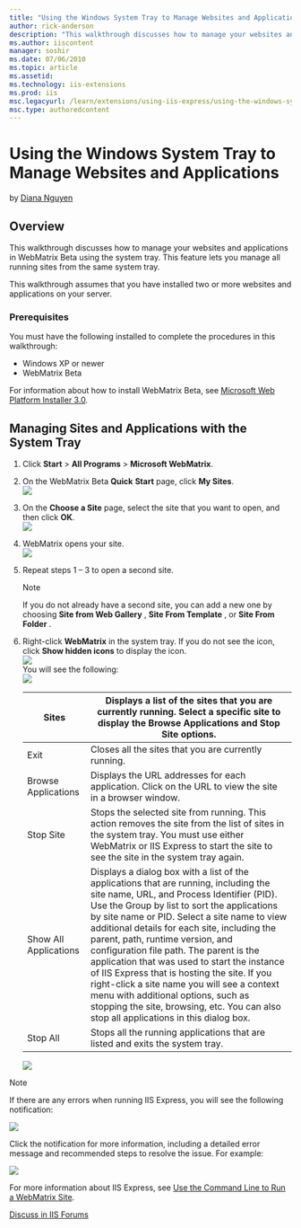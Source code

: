 ```yaml
---
title: "Using the Windows System Tray to Manage Websites and Applications | Microsoft Docs"
author: rick-anderson
description: "This walkthrough discusses how to manage your websites and applications in WebMatrix Beta using the system tray. This feature lets you manage all running sit..."
ms.author: iiscontent
manager: soshir
ms.date: 07/06/2010
ms.topic: article
ms.assetid: 
ms.technology: iis-extensions
ms.prod: iis
msc.legacyurl: /learn/extensions/using-iis-express/using-the-windows-system-tray-to-manage-websites-and-applications
msc.type: authoredcontent
---
```

Using the Windows System Tray to Manage Websites and Applications
====================
by [Diana Nguyen](https://twitter.com/dianaaanguyen)

## Overview

This walkthrough discusses how to manage your websites and applications in WebMatrix Beta using the system tray. This feature lets you manage all running sites from the same system tray.

This walkthrough assumes that you have installed two or more websites and applications on your server.

### Prerequisites

You must have the following installed to complete the procedures in this walkthrough:

- Windows XP or newer
- WebMatrix Beta

For information about how to install WebMatrix Beta, see [Microsoft Web Platform Installer 3.0](https://go.microsoft.com/fwlink/?LinkID=145510).

## Managing Sites and Applications with the System Tray

1. Click **Start** &gt; **All Programs** &gt; **Microsoft WebMatrix**.
2. On the WebMatrix Beta **Quick** **Start** page, click **My Sites**.  
    [![](using-the-windows-system-tray-to-manage-websites-and-applications/_static/image3.png)](using-the-windows-system-tray-to-manage-websites-and-applications/_static/image1.png)
3. On the **Choose a Site** page, select the site that you want to open, and then click **OK**.  
    ![](using-the-windows-system-tray-to-manage-websites-and-applications/_static/image5.png)
4. WebMatrix opens your site.   
    [![](using-the-windows-system-tray-to-manage-websites-and-applications/_static/image9.png)](using-the-windows-system-tray-to-manage-websites-and-applications/_static/image7.png)
5. Repeat steps 1 – 3 to open a second site.   
    > [!NOTE]
    > If you do not already have a second site, you can add a new one by choosing     **Site from Web Gallery** ,     **Site From Template** , or     **Site From Folder** .
6. Right-click **WebMatrix** in the system tray. If you do not see the icon, click **Show hidden icons** to display the icon.  
    ![](using-the-windows-system-tray-to-manage-websites-and-applications/_static/image11.png)  
 You will see the following:  
    ![](using-the-windows-system-tray-to-manage-websites-and-applications/_static/image13.png)

    | Sites | Displays a list of the sites that you are currently running. Select a specific site to display the **Browse Applications** and **Stop Site** options. |
    | --- | --- |
    | Exit | Closes all the sites that you are currently running. |
    | Browse Applications | Displays the URL addresses for each application. Click on the URL to view the site in a browser window. |
    | Stop Site | Stops the selected site from running. This action removes the site from the list of sites in the system tray. You must use either WebMatrix or IIS Express to start the site to see the site in the system tray again. |
    | Show All Applications | Displays a dialog box with a list of the applications that are running, including the site name, URL, and Process Identifier (PID). Use the Group by list to sort the applications by site name or PID. Select a site name to view additional details for each site, including the parent, path, runtime version, and configuration file path. The parent is the application that was used to start the instance of IIS Express that is hosting the site. If you right-click a site name you will see a context menu with additional options, such as stopping the site, browsing, etc. You can also stop all applications in this dialog box. |
    | Stop All | Stops all the running applications that are listed and exits the system tray. |

    ![](using-the-windows-system-tray-to-manage-websites-and-applications/_static/image15.png)

> [!NOTE]
> If there are any errors when running IIS Express, you will see the following notification:

![](using-the-windows-system-tray-to-manage-websites-and-applications/_static/image17.png)

Click the notification for more information, including a detailed error message and recommended steps to resolve the issue. For example:

![](using-the-windows-system-tray-to-manage-websites-and-applications/_static/image19.png)

For more information about IIS Express, see [Use the Command Line to Run a WebMatrix Site](https://go.microsoft.com/fwlink/?LinkId=195514).
  
  
[Discuss in IIS Forums](https://forums.iis.net/1166.aspx)